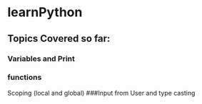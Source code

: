 # learnPython

## Topics Covered so far:
### Variables and Print
### functions
Scoping (local and global)
###Input from User and type casting



